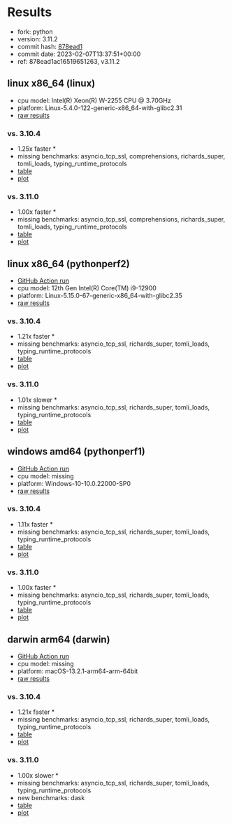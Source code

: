 # Results

- fork: python
- version: 3.11.2
- commit hash: [878ead1](https://github.com/python/cpython/commit/878ead1)
- commit date: 2023-02-07T13:37:51+00:00
- ref: 878ead1ac16519651263, v3.11.2

## linux x86_64 (linux)

- cpu model: Intel(R) Xeon(R) W-2255 CPU @ 3.70GHz
- platform: Linux-5.4.0-122-generic-x86_64-with-glibc2.31
- [raw results](bm-20230207-linux-x86_64-python-v3.11.2-3.11.2-878ead1.json)

### vs. 3.10.4

- 1.25x faster \*
- missing benchmarks: asyncio_tcp_ssl, comprehensions, richards_super, tomli_loads, typing_runtime_protocols
- [table](bm-20230207-linux-x86_64-python-v3.11.2-3.11.2-878ead1-vs-3.10.4.md)
- [plot](bm-20230207-linux-x86_64-python-v3.11.2-3.11.2-878ead1-vs-3.10.4.png)

### vs. 3.11.0

- 1.00x faster \*
- missing benchmarks: asyncio_tcp_ssl, comprehensions, richards_super, tomli_loads, typing_runtime_protocols
- [table](bm-20230207-linux-x86_64-python-v3.11.2-3.11.2-878ead1-vs-3.11.0.md)
- [plot](bm-20230207-linux-x86_64-python-v3.11.2-3.11.2-878ead1-vs-3.11.0.png)

## linux x86_64 (pythonperf2)

- [GitHub Action run](https://github.com/faster-cpython/benchmarking/actions/runs/4513537912)
- cpu model: 12th Gen Intel(R) Core(TM) i9-12900
- platform: Linux-5.15.0-67-generic-x86_64-with-glibc2.35
- [raw results](bm-20230207-pythonperf2-x86_64-python-878ead1ac16519651263-3.11.2-878ead1.json)

### vs. 3.10.4

- 1.21x faster \*
- missing benchmarks: asyncio_tcp_ssl, richards_super, tomli_loads, typing_runtime_protocols
- [table](bm-20230207-pythonperf2-x86_64-python-878ead1ac16519651263-3.11.2-878ead1-vs-3.10.4.md)
- [plot](bm-20230207-pythonperf2-x86_64-python-878ead1ac16519651263-3.11.2-878ead1-vs-3.10.4.png)

### vs. 3.11.0

- 1.01x slower \*
- missing benchmarks: asyncio_tcp_ssl, richards_super, tomli_loads, typing_runtime_protocols
- [table](bm-20230207-pythonperf2-x86_64-python-878ead1ac16519651263-3.11.2-878ead1-vs-3.11.0.md)
- [plot](bm-20230207-pythonperf2-x86_64-python-878ead1ac16519651263-3.11.2-878ead1-vs-3.11.0.png)

## windows amd64 (pythonperf1)

- [GitHub Action run](https://github.com/faster-cpython/benchmarking/actions/runs/4483411696)
- cpu model: missing
- platform: Windows-10-10.0.22000-SP0
- [raw results](bm-20230207-pythonperf1-amd64-python-878ead1ac16519651263-3.11.2-878ead1.json)

### vs. 3.10.4

- 1.11x faster \*
- missing benchmarks: asyncio_tcp_ssl, richards_super, tomli_loads, typing_runtime_protocols
- [table](bm-20230207-pythonperf1-amd64-python-878ead1ac16519651263-3.11.2-878ead1-vs-3.10.4.md)
- [plot](bm-20230207-pythonperf1-amd64-python-878ead1ac16519651263-3.11.2-878ead1-vs-3.10.4.png)

### vs. 3.11.0

- 1.00x faster \*
- missing benchmarks: asyncio_tcp_ssl, richards_super, tomli_loads, typing_runtime_protocols
- [table](bm-20230207-pythonperf1-amd64-python-878ead1ac16519651263-3.11.2-878ead1-vs-3.11.0.md)
- [plot](bm-20230207-pythonperf1-amd64-python-878ead1ac16519651263-3.11.2-878ead1-vs-3.11.0.png)

## darwin arm64 (darwin)

- [GitHub Action run](https://github.com/faster-cpython/benchmarking/actions/runs/4494505838)
- cpu model: missing
- platform: macOS-13.2.1-arm64-arm-64bit
- [raw results](bm-20230207-darwin-arm64-python-878ead1ac16519651263-3.11.2-878ead1.json)

### vs. 3.10.4

- 1.21x faster \*
- missing benchmarks: asyncio_tcp_ssl, richards_super, tomli_loads, typing_runtime_protocols
- [table](bm-20230207-darwin-arm64-python-878ead1ac16519651263-3.11.2-878ead1-vs-3.10.4.md)
- [plot](bm-20230207-darwin-arm64-python-878ead1ac16519651263-3.11.2-878ead1-vs-3.10.4.png)

### vs. 3.11.0

- 1.00x slower \*
- missing benchmarks: asyncio_tcp_ssl, richards_super, tomli_loads, typing_runtime_protocols
- new benchmarks: dask
- [table](bm-20230207-darwin-arm64-python-878ead1ac16519651263-3.11.2-878ead1-vs-3.11.0.md)
- [plot](bm-20230207-darwin-arm64-python-878ead1ac16519651263-3.11.2-878ead1-vs-3.11.0.png)


